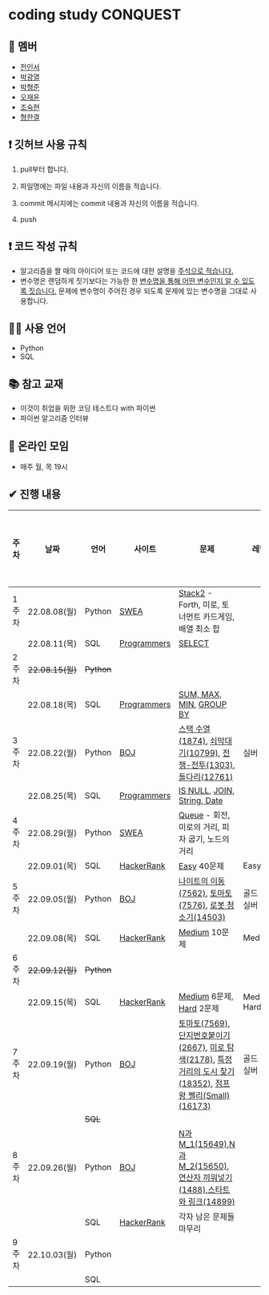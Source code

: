 # coding study CONQUEST



## 👤 멤버

- [전인서](https://github.com/eveinseojeon)
- [박광열](https://github.com/PangYeol)
- [박형준](https://github.com/PHJoon)
- [오재윤](https://github.com/jyoon55)
- [조숙현](https://github.com/Chosukhyun)
- [형한결](https://github.com/hankaul)



## ❗ 깃허브 사용 규칙

1. pull부터 합니다.

2. 파일명에는 파일 내용과 자신의 이름을 적습니다.
3. commit 메시지에는 commit 내용과 자신의 이름을 적습니다.
4. push



## ❗ 코드 작성 규칙

- 알고리즘을 짤 때의 아이디어 또는 코드에 대한 설명을 <u>주석으로 적습니다.</u>
- 변수명은 랜덤하게 짓기보다는 가능한 한 <u>변수명을 통해 어떤 변수인지 알 수 있도록 짓습니다.</u> 문제에 변수명이 주어진 경우 되도록 문제에 있는 변수명을 그대로 사용합니다.



## 🧑‍💻 사용 언어

- Python
- SQL



## 📚 참고 교재

- 이것이 취업을 위한 코딩 테스트다 with 파이썬
- 파이썬 알고리즘 인터뷰



## 💬 온라인 모임

- 매주 월, 목 19시



## ✔ 진행 내용

| 주차  | 날짜             | 언어       | 사이트                                             | 문제                                                         | 레벨            | 알고리즘 유형 | 문제 선정자 |
| ----- | ---------------- | ---------- | -------------------------------------------------- | ------------------------------------------------------------ | --------------- | ------------- | ----------- |
| 1주차 | 22.08.08(월)     | Python     | [SWEA](https://swexpertacademy.com/main/main.do)   | [Stack2](https://swexpertacademy.com/main/learn/course/subjectDetail.do?courseId=AVuPDN86AAXw5UW6&subjectId=AWOVIc7KqfQDFAWg) - Forth, 미로, 토너먼트 카드게임, 배열 최소 합 |                 |               |             |
|       | 22.08.11(목)     | SQL        | [Programmers](https://school.programmers.co.kr/)   | [SELECT](https://school.programmers.co.kr/learn/courses/30/parts/17042) |                 |               |             |
| 2주차 | ~~22.08.15(월)~~ | ~~Python~~ |                                                    |                                                              |                 |               |             |
|       | 22.08.18(목)     | SQL        | [Programmers](https://school.programmers.co.kr/)   | [SUM, MAX, MIN](https://school.programmers.co.kr/learn/courses/30/parts/17043), [GROUP BY](https://school.programmers.co.kr/learn/courses/30/parts/17044) |                 |               |             |
| 3주차 | 22.08.22(월)     | Python     | [BOJ](https://www.acmicpc.net/)                    | [스택 수열(1874)](https://www.acmicpc.net/problem/1874), [쇠막대기(10799)](https://www.acmicpc.net/problem/10799), [전쟁-전투(1303)](https://www.acmicpc.net/problem/1303), [돌다리(12761)](https://www.acmicpc.net/problem/12761) | 실버 1-3        |               | 형한결      |
|       | 22.08.25(목)     | SQL        | [Programmers](https://school.programmers.co.kr/)   | [IS NULL](https://school.programmers.co.kr/learn/courses/30/parts/17045), [JOIN](https://school.programmers.co.kr/learn/courses/30/parts/17046), [String, Date](https://school.programmers.co.kr/learn/courses/30/parts/17047) |                 |               |             |
| 4주차 | 22.08.29(월)     | Python     | [SWEA](https://swexpertacademy.com/main/main.do)   | [Queue](https://swexpertacademy.com/main/learn/course/subjectDetail.do?courseId=AVuPDN86AAXw5UW6&subjectId=AWOVIoJqqfYDFAWg&&) - 회전, 미로의 거리, 피자 굽기, 노드의 거리 |                 |               | 오재윤      |
|       | 22.09.01(목)     | SQL        | [HackerRank](https://www.hackerrank.com/dashboard) | [Easy](https://www.hackerrank.com/domains/sql?filters%5Bdifficulty%5D%5B%5D=easy) 40문제 | Easy            |               |             |
| 5주차 | 22.09.05(월)     | Python     | [BOJ](https://www.acmicpc.net/)                    | [나이트의 이동(7562)](https://www.acmicpc.net/problem/7562), [토마토(7576)](https://www.acmicpc.net/problem/7576), [로봇 청소기(14503)](https://www.acmicpc.net/problem/14503) | 골드 5 - 실버 1 |               | 박광열      |
|       | 22.09.08(목)     | SQL        | [HackerRank](https://www.hackerrank.com/dashboard) | [Medium](https://www.hackerrank.com/domains/sql?filters%5Bdifficulty%5D%5B%5D=medium) 10문제 | Medium          |               |             |
| 6주차 | ~~22.09.12(월)~~ | ~~Python~~ |                                                    |                                                              |                 |               |             |
|       | 22.09.15(목)     | SQL        | [HackerRank](https://www.hackerrank.com/dashboard) | [Medium](https://www.hackerrank.com/domains/sql?filters%5Bdifficulty%5D%5B%5D=medium) 6문제, [Hard](https://www.hackerrank.com/domains/sql?filters%5Bdifficulty%5D%5B%5D=hard) 2문제 | Medium, Hard    |               |             |
| 7주차 | 22.09.19(월)     | Python     | [BOJ](https://www.acmicpc.net/)                    | [토마토(7569)](https://www.acmicpc.net/problem/7569), [단지번호붙이기(2667)](https://www.acmicpc.net/problem/2667), [미로 탐색(2178)](https://www.acmicpc.net/problem/2178), [특정 거리의 도시 찾기(18352)](https://www.acmicpc.net/problem/18352), [점프왕 쩰리(Small)(16173)](https://www.acmicpc.net/problem/16173) | 골드 5 - 실버 4 |               | 전인서      |
|       |                  | ~~SQL~~    |                                                    |                                                              |                 |               |             |
| 8주차 | 22.09.26(월)     | Python     |[BOJ](https://www.acmicpc.net/)                                                    |[N과M_1(15649)](https://www.acmicpc.net/problem/15649),[N과M_2(15650)](https://www.acmicpc.net/problem/15650),[연산자 끼워넣기(1488)](https://www.acmicpc.net/step/34),[스타트와 링크(14899)](https://www.acmicpc.net/problem/14889)                                                             |                 |               | 형한결      |
|       |                  | SQL        | [HackerRank](https://www.hackerrank.com/dashboard) | 각자 남은 문제들 마무리                                      |                 |               |             |
| 9주차 | 22.10.03(월)     | Python     |                                                    |                                                              |                 |               |             |
|       |                  | SQL        |                                                    |                                                              |                 |               |             |

